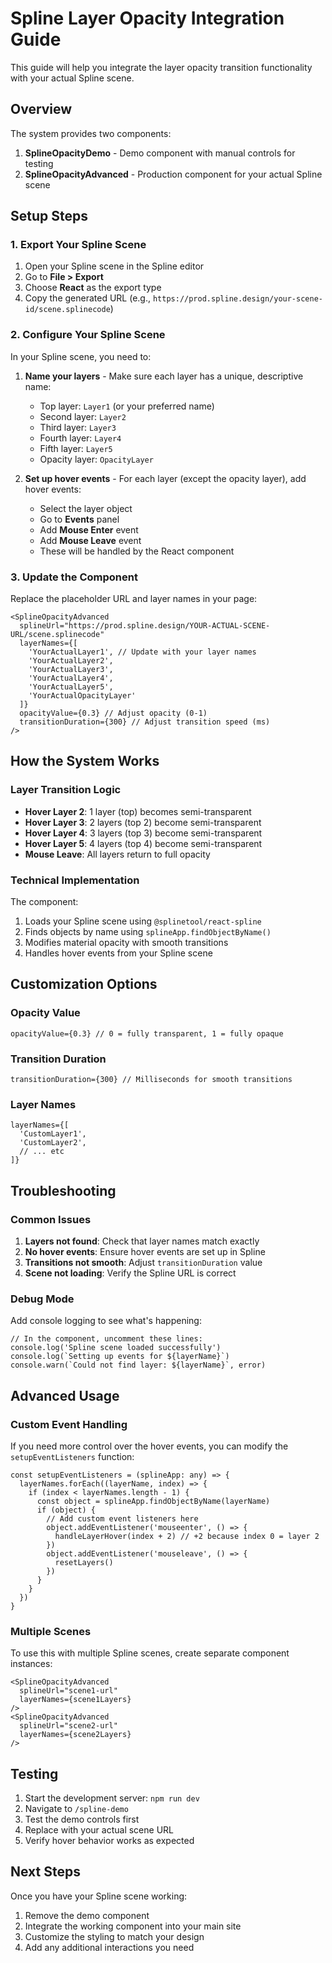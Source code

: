 # Spline Layer Opacity Integration Guide

This guide will help you integrate the layer opacity transition functionality with your actual Spline scene.

## Overview

The system provides two components:
1. **SplineOpacityDemo** - Demo component with manual controls for testing
2. **SplineOpacityAdvanced** - Production component for your actual Spline scene

## Setup Steps

### 1. Export Your Spline Scene

1. Open your Spline scene in the Spline editor
2. Go to **File > Export** 
3. Choose **React** as the export type
4. Copy the generated URL (e.g., `https://prod.spline.design/your-scene-id/scene.splinecode`)

### 2. Configure Your Spline Scene

In your Spline scene, you need to:

1. **Name your layers** - Make sure each layer has a unique, descriptive name:
   - Top layer: `Layer1` (or your preferred name)
   - Second layer: `Layer2`
   - Third layer: `Layer3`
   - Fourth layer: `Layer4`
   - Fifth layer: `Layer5`
   - Opacity layer: `OpacityLayer`

2. **Set up hover events** - For each layer (except the opacity layer), add hover events:
   - Select the layer object
   - Go to **Events** panel
   - Add **Mouse Enter** event
   - Add **Mouse Leave** event
   - These will be handled by the React component

### 3. Update the Component

Replace the placeholder URL and layer names in your page:

```tsx
<SplineOpacityAdvanced 
  splineUrl="https://prod.spline.design/YOUR-ACTUAL-SCENE-URL/scene.splinecode"
  layerNames={[
    'YourActualLayer1', // Update with your layer names
    'YourActualLayer2',
    'YourActualLayer3', 
    'YourActualLayer4',
    'YourActualLayer5',
    'YourActualOpacityLayer'
  ]}
  opacityValue={0.3} // Adjust opacity (0-1)
  transitionDuration={300} // Adjust transition speed (ms)
/>
```

## How the System Works

### Layer Transition Logic

- **Hover Layer 2**: 1 layer (top) becomes semi-transparent
- **Hover Layer 3**: 2 layers (top 2) become semi-transparent  
- **Hover Layer 4**: 3 layers (top 3) become semi-transparent
- **Hover Layer 5**: 4 layers (top 4) become semi-transparent
- **Mouse Leave**: All layers return to full opacity

### Technical Implementation

The component:
1. Loads your Spline scene using `@splinetool/react-spline`
2. Finds objects by name using `splineApp.findObjectByName()`
3. Modifies material opacity with smooth transitions
4. Handles hover events from your Spline scene

## Customization Options

### Opacity Value
```tsx
opacityValue={0.3} // 0 = fully transparent, 1 = fully opaque
```

### Transition Duration
```tsx
transitionDuration={300} // Milliseconds for smooth transitions
```

### Layer Names
```tsx
layerNames={[
  'CustomLayer1',
  'CustomLayer2', 
  // ... etc
]}
```

## Troubleshooting

### Common Issues

1. **Layers not found**: Check that layer names match exactly
2. **No hover events**: Ensure hover events are set up in Spline
3. **Transitions not smooth**: Adjust `transitionDuration` value
4. **Scene not loading**: Verify the Spline URL is correct

### Debug Mode

Add console logging to see what's happening:

```tsx
// In the component, uncomment these lines:
console.log('Spline scene loaded successfully')
console.log(`Setting up events for ${layerName}`)
console.warn(`Could not find layer: ${layerName}`, error)
```

## Advanced Usage

### Custom Event Handling

If you need more control over the hover events, you can modify the `setupEventListeners` function:

```tsx
const setupEventListeners = (splineApp: any) => {
  layerNames.forEach((layerName, index) => {
    if (index < layerNames.length - 1) {
      const object = splineApp.findObjectByName(layerName)
      if (object) {
        // Add custom event listeners here
        object.addEventListener('mouseenter', () => {
          handleLayerHover(index + 2) // +2 because index 0 = layer 2
        })
        object.addEventListener('mouseleave', () => {
          resetLayers()
        })
      }
    }
  })
}
```

### Multiple Scenes

To use this with multiple Spline scenes, create separate component instances:

```tsx
<SplineOpacityAdvanced 
  splineUrl="scene1-url"
  layerNames={scene1Layers}
/>
<SplineOpacityAdvanced 
  splineUrl="scene2-url" 
  layerNames={scene2Layers}
/>
```

## Testing

1. Start the development server: `npm run dev`
2. Navigate to `/spline-demo`
3. Test the demo controls first
4. Replace with your actual scene URL
5. Verify hover behavior works as expected

## Next Steps

Once you have your Spline scene working:
1. Remove the demo component
2. Integrate the working component into your main site
3. Customize the styling to match your design
4. Add any additional interactions you need
